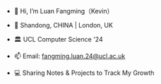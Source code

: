 - 👋 Hi, I’m Luan Fangming（Kevin）
- 📍 Shandong, CHINA | London, UK
- 🏛️ UCL Computer Science '24
  
- 📫 Email: fangming.luan.24@ucl.ac.uk
- 💻 Sharing Notes & Projects to Track My Growth


<!---
Yoimiya42/Yoimiya42 is a ✨ special ✨ repository because its `README.md` (this file) appears on your GitHub profile.
You can click the Preview link to take a look at your changes.
--->
